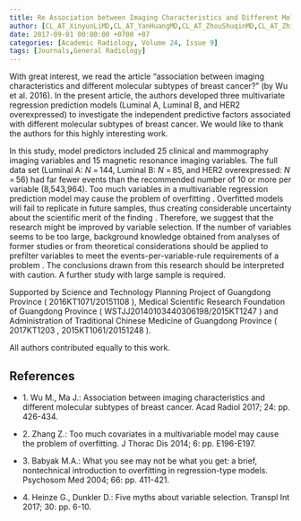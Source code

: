 ```yaml
---
title: Re Association between Imaging Characteristics and Different Molecular Subtypes of Breast Cancer
author: [CL_AT_XinyunLiMD,CL_AT_YanHuangMD,CL_AT_ZhouShuqinMD,CL_AT_ZhiguangChenMD,CL_AT_SiweiZhangMD]
date: 2017-09-01 00:00:00 +0700 +07
categories: [Academic Radiology, Volume 24, Issue 9]
tags: [Journals,General Radiology]
---
```

With great interest, we read the article “association between imaging characteristics and different molecular subtypes of breast cancer?” (by Wu et al. 2016). In the present article, the authors developed three multivariate regression prediction models (Luminal A, Luminal B, and HER2 overexpressed) to investigate the independent predictive factors associated with different molecular subtypes of breast cancer. We would like to thank the authors for this highly interesting work.

In this study, model predictors included 25 clinical and mammography imaging variables and 15 magnetic resonance imaging variables. The full data set (Luminal A: _N_ = 144, Luminal B: _N_ = 85, and HER2 overexpressed: _N_ = 56) had far fewer events than the recommended number of 10 or more per variable (8,543,964). Too much variables in a multivariable regression prediction model may cause the problem of overfitting . Overfitted models will fail to replicate in future samples, thus creating considerable uncertainty about the scientific merit of the finding . Therefore, we suggest that the research might be improved by variable selection. If the number of variables seems to be too large, background knowledge obtained from analyses of former studies or from theoretical considerations should be applied to prefilter variables to meet the events-per-variable-rule requirements of a problem . The conclusions drawn from this research should be interpreted with caution. A further study with large sample is required.

Supported by Science and Technology Planning Project of Guangdong Province ( 2016KT1071/20151108 ), Medical Scientific Research Foundation of Guangdong Province ( WSTJJ20140103440306198/2015KT1247 ) and Administration of Traditional Chinese Medicine of Guangdong Province ( 2017KT1203 , 2015KT1061/20151248 ).

All authors contributed equally to this work.

## References

- 1\. Wu M., Ma J.: Association between imaging characteristics and different molecular subtypes of breast cancer. Acad Radiol 2017; 24: pp. 426-434.


- 2\. Zhang Z.: Too much covariates in a multivariable model may cause the problem of overfitting. J Thorac Dis 2014; 6: pp. E196-E197.


- 3\. Babyak M.A.: What you see may not be what you get: a brief, nontechnical introduction to overfitting in regression-type models. Psychosom Med 2004; 66: pp. 411-421.


- 4\. Heinze G., Dunkler D.: Five myths about variable selection. Transpl Int 2017; 30: pp. 6-10.